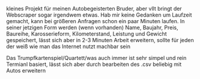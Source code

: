 kleines Projekt für meinen Autobegeisterten Bruder, aber vllt bringt der Webscraper sogar irgendwem etwas.
Hab mir keine Gedanken um Laufzeit gemacht, kann bei größeren Anfragen schon ein paar Minuten laufen.
In seiner jetzigen Form werden (wenn vorhanden) Name, Baujahr, Preis, Baureihe, Karosserieform, Kilometerstand, Leistung und Gewicht gespeichert,
lässt sich aber in 2-3 Minuten Arbeit erweitern, sollte für jeden der weiß wie man das Internet nutzt machbar sein

Das Trumpfkartenspiel/Quartett/was auch immer ist sehr simpel und rein Termianl basiert, lässt sich aber durch bearbeiten des .csv beliebig mit
Autos erweitern
